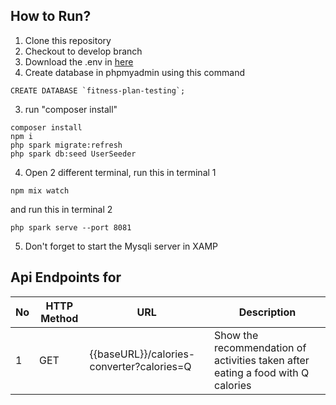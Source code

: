 

## How to Run?
1. Clone this repository
2. Checkout to develop branch
3. Download the .env in [here](https://drive.google.com/file/d/1JKnG2Lh-D2Faa1T2705BHDhjjO0dq3lb/view?usp=sharing)
4. Create database in phpmyadmin using this command
```
CREATE DATABASE `fitness-plan-testing`;
```
3. run "composer install"
```
composer install
npm i
php spark migrate:refresh
php spark db:seed UserSeeder
```
4. Open 2 different terminal, run this in terminal 1
```
npm mix watch
```  
and run this in terminal 2 
```
php spark serve --port 8081
``````
5. Don't forget to start the Mysqli server in XAMP

## Api Endpoints for
| No  | HTTP Method | URL        | Description                           |
| --- | ----------- | ---------- | ------------------------------------- |
| 1   | GET         | {{baseURL}}/calories-converter?calories=Q     | Show the recommendation of activities taken after eating a food with Q calories   |


